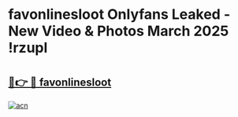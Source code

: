 # favonlinesloot Onlyfans Leaked - New Video & Photos March 2025 !rzupl

# <h2><a href="https://tt3sgy.iuczelnia.edu.pl?title=favonlinesloot&ref=rzupl">🔗👉 🔴 favonlinesloot</a></h2>

[![acn](https://github.com/user-attachments/assets/0f9c940e-d8b0-45ae-aac7-cd30a18b3e1c)](https://tt3sgy.iuczelnia.edu.pl?title=favonlinesloot&ref=rzupl)

